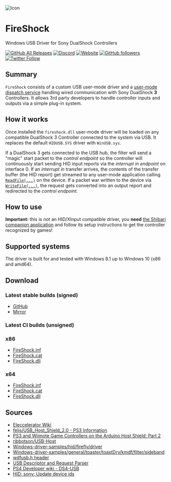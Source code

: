 ![Icon](assets/FireShock.png)

# FireShock

Windows USB Driver for Sony DualShock Controllers

[![GitHub All Releases](https://img.shields.io/github/downloads/ViGEm/FireShock/total)](https://somsubhra.com/github-release-stats/?username=ViGEm&repository=FireShock) [![Discord](https://img.shields.io/discord/346756263763378176.svg)](https://discord.vigem.org) [![Website](https://img.shields.io/website-up-down-green-red/https/vigem.org.svg?label=ViGEm.org)](https://vigem.org/) [![GitHub followers](https://img.shields.io/github/followers/nefarius.svg?style=social&label=Follow)](https://github.com/nefarius) [![Twitter Follow](https://img.shields.io/twitter/follow/nefariusmaximus.svg?style=social&label=Follow)](https://twitter.com/nefariusmaximus)

## Summary

`FireShock` consists of a custom USB user-mode driver and a [user-mode dispatch service](https://github.com/ViGEm/Shibari) handling wired communication with Sony DualShock **3** Controllers. It allows 3rd party developers to handle controller inputs and outputs via a simple plug-in system.

## How it works

Once installed the `fireshock.dll` user-mode driver will be loaded on any compatible DualShock 3 Controller connected to the system via USB. It replaces the default `HIDUSB.SYS` driver with `WinUSB.sys`.

If a DualShock 3 gets connected to the USB hub, the filter will send a "magic" start packet to the _control endpoint_ so the controller will continuously start sending HID input reports via the _interrupt in endpoint_ on interface 0. If an _interrupt in_ transfer arrives, the contents of the transfer buffer (the HID report) get streamed to any user-mode application calling [`ReadFile(...)`](https://docs.microsoft.com/en-us/windows/win32/api/fileapi/nf-fileapi-readfile) on the device. If a packet war written to the device via [`WriteFile(...)`](https://docs.microsoft.com/en-us/windows/win32/api/fileapi/nf-fileapi-writefile), the request gets converted into an output report and redirected to the _control endpoint_.

## How to use

**Important:** this is *not* an HID/XInput compatible driver, you **need** [the Shibari companion application](https://github.com/ViGEm/Shibari#documentation) and follow its setup instructions to get the controller recognized by games!

## Supported systems

The driver is built for and tested with Windows 8.1 up to Windows 10 (x86 and amd64).

## Download

### Latest stable builds (signed)

- [GitHub](../../releases/latest)
- [Mirror](https://downloads.vigem.org/projects/FireShock/stable/)

### Latest CI builds (unsigned)

### x86

- [FireShock.inf](https://ci.appveyor.com/api/projects/nefarius/fireshock/artifacts/bin/x86/FireShock/FireShock.inf?job=Platform%3A%20Win32)
- [FireShock.cat](https://ci.appveyor.com/api/projects/nefarius/fireshock/artifacts/bin/x86/FireShock/fireshock.cat?job=Platform%3A%20Win32)
- [FireShock.dll](https://ci.appveyor.com/api/projects/nefarius/fireshock/artifacts/bin/x86/FireShock/FireShock.dll?job=Platform%3A%20Win32)

### x64

- [FireShock.inf](https://ci.appveyor.com/api/projects/nefarius/fireshock/artifacts/bin/x64/FireShock/FireShock.inf?job=Platform%3A%20x64)
- [FireShock.cat](https://ci.appveyor.com/api/projects/nefarius/fireshock/artifacts/bin/x64/FireShock/fireshock.cat?job=Platform%3A%20x64)
- [FireShock.dll](https://ci.appveyor.com/api/projects/nefarius/fireshock/artifacts/bin/x64/FireShock/FireShock.dll?job=Platform%3A%20x64)

## Sources

- [Eleccelerator Wiki](http://eleccelerator.com/wiki/index.php?title=DualShock_3)
- [felis/USB_Host_Shield_2.0 - PS3 Information](https://github.com/felis/USB_Host_Shield_2.0/wiki/PS3-Information)
- [PS3 and Wiimote Game Controllers on the Arduino Host Shield: Part 2](https://web.archive.org/web/20160326093555/https://www.circuitsathome.com/mcu/ps3-and-wiimote-game-controllers-on-the-arduino-host-shield-part-2)
- [ribbotson/USB-Host](https://github.com/ribbotson/USB-Host/tree/master/ps3/PS3USB)
- [Windows-driver-samples/hid/firefly/driver](https://github.com/Microsoft/Windows-driver-samples/tree/master/hid/firefly/driver)
- [Windows-driver-samples/general/toaster/toastDrv/kmdf/filter/sideband](https://github.com/Microsoft/Windows-driver-samples/tree/master/general/toaster/toastDrv/kmdf/filter/sideband)
- [wdfusb.h header](https://docs.microsoft.com/en-us/windows-hardware/drivers/ddi/wdfusb/index)
- [USB Descriptor and Request Parser](http://eleccelerator.com/usbdescreqparser/)
- [PS4 Developer wiki - DS4-USB](http://www.psdevwiki.com/ps4/DS4-USB)
- [HID: sony: Update device ids](https://patchwork.kernel.org/patch/9367441/)
